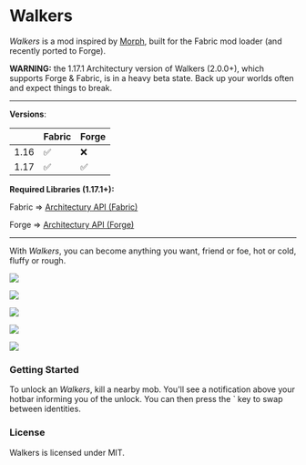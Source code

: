 # Walkers

*Walkers* is a mod inspired by [Morph](https://www.curseforge.com/minecraft/mc-mods/morph), built for the Fabric mod loader (and recently ported to Forge).

**WARNING:** the 1.17.1 Architectury version of Walkers (2.0.0+), which supports Forge & Fabric, is in a heavy beta state. Back up your worlds often and expect things to break.

---

**Versions**:

|        | Fabric | Forge |
| ----------- | ----------- | ----------- |
| 1.16      | ✅    | ❌   |
| 1.17   | ✅   | ✅    |

**Required Libraries (1.17.1+):**

Fabric => [Architectury API (Fabric)](https://www.curseforge.com/minecraft/mc-mods/architectury-fabric)

Forge => [Architectury API (Forge)](https://www.curseforge.com/minecraft/mc-mods/architectury-forge)

---

With *Walkers*, you can become anything you want, friend or foe, hot or cold, fluffy or rough.

![](https://i.imgur.com/zMhPFfH.png)

![](https://i.imgur.com/07kHvFt.png)

![](https://i.imgur.com/H7ib97N.png)

![](https://i.imgur.com/TMA0PQW.png)

![](https://i.imgur.com/VyzaCY3.png)

### Getting Started

To unlock an *Walkers*, kill a nearby mob. You'll see a notification above your hotbar informing you of the unlock. You can then press the ` key to swap between identities.

### License

Walkers is licensed under MIT. 
